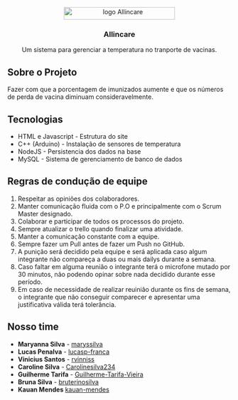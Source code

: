 <p align="center">
    <img 
      src="https://i.imgur.com/kCETfgc.png"
      alt="logo Allincare" 
      width="250" 
      height="28.06"
    />
</p>

<h3 align="center">Allincare</h3>
<p align="center">Um sistema para gerenciar a temperatura no tranporte de vacinas. </p>


## Sobre o Projeto
Fazer com que a porcentagem de imunizados aumente e que os números de perda de vacina diminuam consideravelmente. 
 
 
## Tecnologias
- HTML e Javascript - Estrutura do site
- C++ (Arduino) - Instalação de sensores de temperatura
- NodeJS - Persistencia dos dados na base
- MySQL - Sistema de gerenciamento de banco de dados

## Regras de condução de equipe
1.	Respeitar as opiniões dos colaboradores.
2.	Manter comunicação fluida com o P.O e principalmente com o Scrum Master designado.
3.	Colaborar e participar de todos os processos do projeto.
4.	Sempre atualizar o trello quando finalizar uma atividade.
5.	Manter a comunicação constante com a equipe.
6.	Sempre fazer um Pull antes de fazer um Push no GitHub.
7.	A punição será decidido pela equipe e será aplicada caso algum integrante não compareça a duas ou mais dailys durante a semana.
8.	Caso faltar em alguma reunião o integrante terá o microfone mutado por 30 minutos, não podendo opinar sobre nada decidido durante esse período.
9.	Em caso de necessidade de realizar reuinião durante os fins de semana, o integrante que não conseguir comparecer e apresentar uma justificativa válida terá tolerância.

## Nosso time
- **Maryanna Silva** - [maryssilva](https://github.com/maryssilva)
- **Lucas Penalva** - [lucasp-franca](https://github.com/lucasp-franca)
- **Vinicius Santos** - [rvinniss](https://github.com/rvinniss)
- **Caroline Silva** - [Carolinesilva234](https://github.com/Carolinesilva234)
- **Guilherme Tarifa** - [Guilherme-Tarifa-Vieira](https://github.com/Guilherme-Tarifa-Vieira)
- **Bruna Silva** - [bruterinosilva](https://github.com/bruterinosilva)
- **Kauan Mendes** [kauan-mendes](https://github.com/kauan-mendes)

